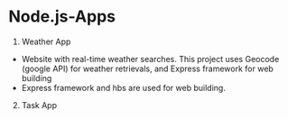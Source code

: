 # Node.js-Apps

1. Weather App 
- Website with real-time weather searches.  This project uses Geocode (google API) for weather retrievals, and Express framework for web building
- Express framework and hbs are used for web building.

2. Task App
